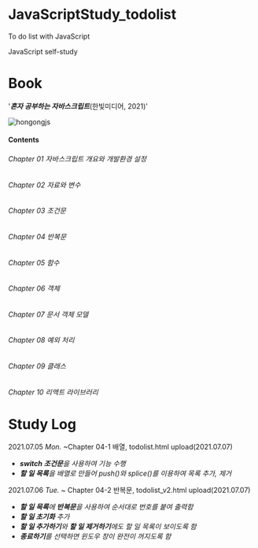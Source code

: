 # JavaScriptStudy_todolist
To do list with JavaScript

JavaScript self-study

# Book
'***혼자 공부하는 자바스크립트***(한빛미디어, 2021)'

![hongongjs](https://user-images.githubusercontent.com/69896250/124748870-95ea1d00-df5e-11eb-9e98-5aba9280f9f4.jpeg)


#### Contents
###### Chapter 01 자바스크립트 개요와 개발환경 설정

###### Chapter 02 자료와 변수

###### Chapter 03 조건문

###### Chapter 04 반복문

###### Chapter 05 함수

###### Chapter 06 객체

###### Chapter 07 문서 객체 모델

###### Chapter 08 예외 처리

###### Chapter 09 클래스

###### Chapter 10 리액트 라이브러리


# Study Log
2021.07.05 *Mon.* ~Chapter 04-1 배열, todolist.html upload(2021.07.07)
  - ***switch 조건문**을 사용하여 기능 수행*
  - ***할 일 목록**을 배열로 만들어 push()와 splice()를 이용하여 목록 추가, 제거*

2021.07.06 *Tue.* ~ Chapter 04-2 반복문, todolist_v2.html upload(2021.07.07)
  - ***할 일 목록**에 **반복문**을 사용하여 순서대로 번호를 붙여 출력함*
  - ***할 일 초기화** 추가*
  - ***할 일 추가하기**와 **할 일 제거하기**에도 할 일 목록이 보이도록 함*
  - ***종료하기**를 선택하면 윈도우 창이 완전이 꺼지도록 함*
